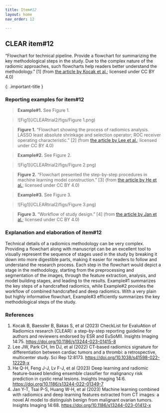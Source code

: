 ```yaml
---
title: Item#12
layout: home
nav_order: 12

---
```

## CLEAR item#12
“Flowchart for technical pipeline. Provide a flowchart for summarizing the key methodological steps in the study. Due to the complex nature of the radiomic approaches, such flowcharts help readers better understand the methodology.” [1] (from [the article by Kocak et al.](https://doi.org/10.1186/s13244-023-01415-8); licensed under CC BY 4.0)

{: .important-title }

### Reporting examples for item#12

> **Example#1.** See Figure 1.

> ![Fig1](/CLEARtrial2/figs/Figure 1.png)

> **Figure 1.** “Flowchart showing the process of radiomics analysis. LASSO least absolute shrinkage and selection operator; ROC receiver operating characteristic.” [2] (from [the article by Lee et al.](https://doi.org/10.1038/s41598-022-12229-x); licensed under CC BY 4.0)

> **Example#2.** See Figure 2.

> ![Fig1](/CLEARtrial2/figs/Figure 2.png)
 
> **Figure 2.** “Flowchart presented the step-by-step procedures in machine learning model construction.” [3] (from [the article by He et al.](https://doi.org/10.1186/s13244-022-01349-7); licensed under CC BY 4.0)

> **Example#3.** See Figure 3.

> ![Fig1](/CLEARtrial2/figs/Figure 3.png)
 
> **Figure 3.** “Workflow of study design.” [4] (from [the article by Jan et al.](https://doi.org/10.1186/s13244-023-01412-x); licensed under CC BY 4.0)

### Explanation and elaboration of item#12 
Technical details of a radiomics methodology can be very complex. Providing a flowchart along with manuscript can be an excellent tool to visually represent the sequence of stages used in the study by breaking it down into more digestible parts, making it easier for readers to follow and understand the research process. Each step in the flowchart would depict a stage in the methodology, starting from the preprocessing and segmentation of the images, through the feature extraction, analysis, and model building stages, and leading to the results. Example#1 summarizes the key steps of a handcrafted radiomics, while Example#2 provides the workflow of combined handcrafted and deep radiomics. With a very plain but highly informative flowchart, Example#3 efficiently summarizes the key methodological steps of the study.

### References

1. 	Kocak B, Baessler B, Bakas S, et al (2023) CheckList for EvaluAtion of Radiomics research (CLEAR): a step-by-step reporting guideline for authors and reviewers endorsed by ESR and EuSoMII. Insights Imaging 14:75. https://doi.org/10.1186/s13244-023-01415-8
2. 	Lee JW, Park CH, Im DJ, et al (2022) CT-based radiomics signature for differentiation between cardiac tumors and a thrombi: a retrospective, multicenter study. Sci Rep 12:8173. https://doi.org/10.1038/s41598-022-12229-x
3. 	He Q-H, Feng J-J, Lv F-J, et al (2023) Deep learning and radiomic feature-based blending ensemble classifier for malignancy risk prediction in cystic renal lesions. Insights Imaging 14:6. https://doi.org/10.1186/s13244-022-01349-7
4. 	Jan Y-T, Tsai P-S, Huang W-H, et al (2023) Machine learning combined with radiomics and deep learning features extracted from CT images: a novel AI model to distinguish benign from malignant ovarian tumors. Insights Imaging 14:68. https://doi.org/10.1186/s13244-023-01412-x


